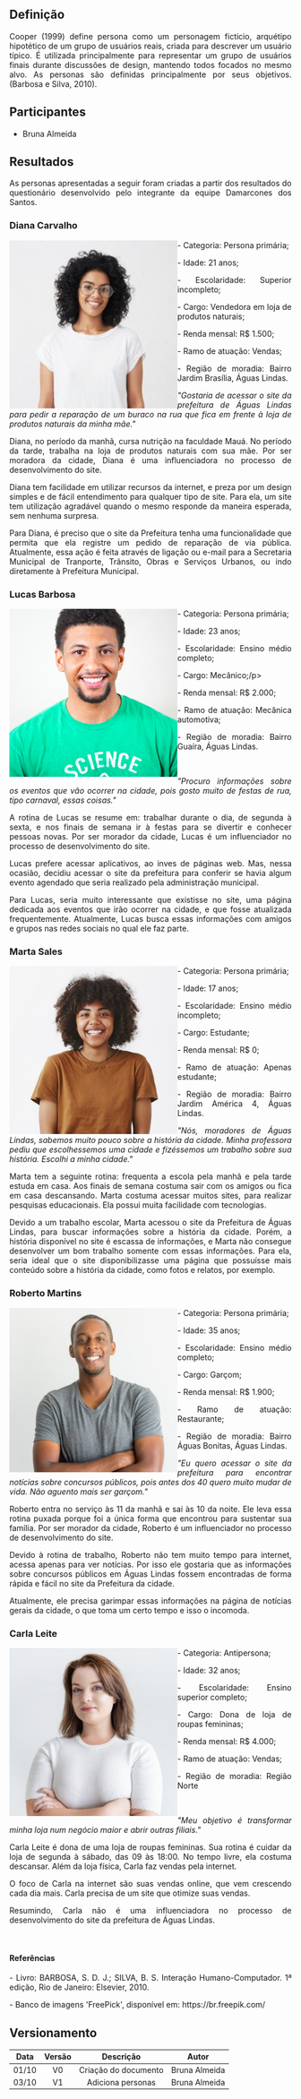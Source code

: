 ## Definição
<div><p align = "justify">
Cooper (1999) define persona como um personagem fictício, arquétipo hipotético de um grupo de usuários reais, criada para descrever um usuário típico. É utilizada principalmente para representar um grupo de usuários finais durante  discussões de design, mantendo todos focados no mesmo alvo. As personas são definidas principalmente por seus objetivos. (Barbosa e Silva, 2010).
</p>
</div>

## Participantes
- Bruna Almeida

## Resultados
<div><p align = "justify">
As personas apresentadas a seguir foram criadas a partir dos resultados do questionário desenvolvido pelo integrante da equipe Damarcones dos Santos.
</p>
</div>

### **Diana Carvalho**
<div class="toolgrid">
	<div>
        <img align=left width="300" src="../../imagens/personas/persona_diana.jpg">
    </div>
    <div>
        <p align = "justify"> - Categoria: Persona primária;</p>
        <p align = "justify"> - Idade: 21 anos;</p>
        <p align = "justify"> - Escolaridade: Superior incompleto;</p>
        <p align = "justify"> - Cargo: Vendedora em loja de produtos naturais;</p>
        <p align = "justify"> - Renda mensal: R$ 1.500;</p>
        <p align = "justify"> - Ramo de atuação: Vendas;</p>
        <p align = "justify"> - Região de moradia: Bairro Jardim Brasília, Águas Lindas.</p>
    </div>
    <p align = "justify"><em>
    "Gostaria de acessar o site da prefeitura de Águas Lindas para pedir a reparação de um buraco na rua que fica em frente à loja de produtos naturais da minha mãe."</em>
    </p>
    <p align = "justify">
    Diana, no período da manhã, cursa nutrição na faculdade Mauá. No período da tarde, trabalha na loja de produtos naturais com sua mãe. Por ser moradora da cidade, Diana é uma influenciadora no processo de desenvolvimento do site.
    </p>
    <p align = "justify">
    Diana tem facilidade em utilizar recursos da internet, e preza por um design simples e de fácil entendimento para qualquer tipo de site. Para ela, um site tem utilização agradável quando o mesmo responde da maneira esperada, sem nenhuma surpresa.
    </p>
    <p align = "justify">
    Para Diana, é preciso que o site da Prefeitura tenha uma funcionalidade que permita que ela registre um pedido de reparação de via pública. Atualmente, essa ação é feita através de ligação ou e-mail para a Secretaria Municipal de Tranporte, Trânsito, Obras e Serviços Urbanos, ou indo diretamente à Prefeitura Municipal.
    </p>   
</div>


### **Lucas Barbosa**
<div class="toolgrid">
	<div>
        <img align=left width="300" src="../../imagens/personas/persona_lucas.jpg"> 
    </div>
        <div>
        <p align = "justify"> - Categoria: Persona primária;</p>
        <p align = "justify"> - Idade: 23 anos;</p>
        <p align = "justify"> - Escolaridade: Ensino médio completo;</p>
        <p align = "justify"> - Cargo: Mecânico;/p>
        <p align = "justify"> - Renda mensal: R$ 2.000;</p>
        <p align = "justify"> - Ramo de atuação: Mecânica automotiva;</p>
        <p align = "justify"> - Região de moradia: Bairro Guaíra, Águas Lindas.</p>
    </div>
    </br>
    <div>
    <p align = "justify"><em>
    "Procuro informações sobre os eventos que vão ocorrer na cidade, pois gosto muito de festas de rua, tipo carnaval, essas coisas."
    </em></p>
    <p align = "justify">
    A rotina de Lucas se resume em: trabalhar durante o dia, de segunda à sexta, e nos finais de semana ir à festas para se divertir e conhecer pessoas novas. Por ser morador da cidade, Lucas é um influenciador no processo de desenvolvimento do site.
    </p>
    <p align = "justify">
    Lucas prefere acessar aplicativos, ao inves de páginas web. Mas, nessa ocasião, decidiu acessar o site da prefeitura para conferir se havia algum evento agendado que seria realizado pela administração municipal. 
    </p>
    <p align = "justify">
    Para Lucas, seria muito interessante que existisse no site, uma página dedicada aos eventos que irão ocorrer na cidade, e que fosse atualizada frequentemente. Atualmente, Lucas busca essas informações com amigos e grupos nas redes sociais no qual ele faz parte.
    </p>
</div>

### **Marta Sales**
<div class="toolgrid">
	<div>
        <img align=left width="300" src="../../imagens/personas/persona_marta.jpg"> 
    </div>
    <div>
        <p align = "justify"> - Categoria: Persona primária;</p>
        <p align = "justify"> - Idade: 17 anos;</p>
        <p align = "justify"> - Escolaridade: Ensino médio incompleto;</p>
        <p align = "justify"> - Cargo: Estudante;</p>
        <p align = "justify"> - Renda mensal: R$ 0;</p>
        <p align = "justify"> - Ramo de atuação: Apenas estudante;</p>
        <p align = "justify"> - Região de moradia: Bairro Jardim América 4, Águas Lindas.</p>
    </div>
    <div>
    <p align = "justify"><em>
    "Nós, moradores de Águas Lindas, sabemos muito pouco sobre a história da cidade. Minha professora pediu que escolhessemos uma cidade e fizéssemos um trabalho sobre sua história. Escolhi a minha cidade."
    </em></p>
    <p align = "justify">
    Marta tem a seguinte rotina: frequenta a escola pela manhã e pela tarde estuda em casa. Aos finais de semana costuma sair com os amigos ou fica em casa descansando. Marta costuma acessar muitos sites, para realizar pesquisas educacionais. Ela possui muita facilidade com tecnologias. 
    </p>
    <p align = "justify">
    Devido a um trabalho escolar, Marta acessou o site da Prefeitura de Águas Lindas, para buscar informações sobre a história da cidade. Porém, a história disponível no site é escassa de informações, e Marta não consegue desenvolver um bom trabalho somente com essas informações. Para ela, seria ideal que o site disponibilizasse uma página que possuísse mais conteúdo sobre a história da cidade, como fotos e relatos, por exemplo.
    </p>
</div>

### **Roberto Martins**
<div class="toolgrid">
	<div>
        <img align=left width="300" src="../../imagens/personas/persona_roberto.jpg"> 
    </div>
    <div>
        <p align = "justify"> - Categoria: Persona primária;</p>
        <p align = "justify"> - Idade: 35 anos;</p>
        <p align = "justify"> - Escolaridade: Ensino médio completo;</p>
        <p align = "justify"> - Cargo: Garçom;</p>
        <p align = "justify"> - Renda mensal: R$ 1.900;</p>
        <p align = "justify"> - Ramo de atuação: Restaurante;</p>
        <p align = "justify"> - Região de moradia: Bairro Águas Bonitas, Águas Lindas.</p>
    </div>
    <div>
    <p align = "justify"><em>
    "Eu quero acessar o site da prefeitura para encontrar notícias sobre concursos públicos, pois antes dos 40 quero muito mudar de vida. Não aguento mais ser garçom."
    </em></p>
    <p align = "justify">
    Roberto entra no serviço às 11 da manhã e sai às 10 da noite. Ele leva essa rotina puxada porque foi a única forma que encontrou para sustentar sua família. Por ser morador da cidade, Roberto é um influenciador no processo de desenvolvimento do site.
    </p>
    <p align = "justify">
    Devido à rotina de trabalho, Roberto não tem muito tempo para internet, acessa apenas para ver notícias. Por isso ele gostaria que as informações sobre concursos públicos em Águas Lindas fossem encontradas de forma rápida e fácil no site da Prefeitura da cidade.
    </p>
    <p align = "justify">
    Atualmente, ele precisa garimpar essas informações na página de notícias gerais da cidade, o que toma um certo tempo e isso o incomoda.
    </p>
</div>

### **Carla Leite**
<div class="toolgrid">
	<div>
        <img align=left width="300" src="../../imagens/personas/antipersona_carla.jpg"> 
    </div>
    <div>
        <p align = "justify"> - Categoria: Antipersona;</p>
        <p align = "justify"> - Idade: 32 anos;</p>
        <p align = "justify"> - Escolaridade: Ensino superior completo;</p>
        <p align = "justify"> - Cargo: Dona de loja de roupas femininas;</p>
        <p align = "justify"> - Renda mensal: R$ 4.000;</p>
        <p align = "justify"> - Ramo de atuação: Vendas;</p>
        <p align = "justify"> - Região de moradia: Região Norte</p>
    </div>
    </br>
    <div>
    <p align = "justify"><em>
    "Meu objetivo é transformar minha loja num negócio maior e abrir outras filiais."
    </em></p>
    <p align = "justify">
    Carla Leite é dona de uma loja de roupas femininas. Sua rotina é cuidar da loja de segunda à sábado, das 09 às 18:00. No tempo livre, ela costuma descansar. Além da loja física, Carla faz vendas pela internet.
    </p>
    <p align = "justify">
    O foco de Carla na internet são suas vendas online, que vem crescendo cada dia mais. Carla precisa de um site que otimize suas vendas.
    </p>
    <p align = "justify">
    Resumindo, Carla não é uma influenciadora no processo de desenvolvimento do site da prefeitura de Águas Lindas.
    </p>
</div>
<br>

#### Referências

<div><p align = "justify">
- Livro: BARBOSA, S. D. J.; SILVA, B. S. Interação Humano-Computador. 1ª edição, Rio de Janeiro: Elsevier, 2010.
</p>
</div>

<div><p align = "justify">
- Banco de imagens 'FreePick', disponível em: https://br.freepik.com/
</p>
</div>



## Versionamento

| Data | Versão |      Descrição       |    Autor    |
|:----:|:------:|:--------------------:|:-----------:|
|01/10 |V0      | Criação do documento |Bruna Almeida|
|03/10 |V1      | Adiciona personas    |Bruna Almeida|